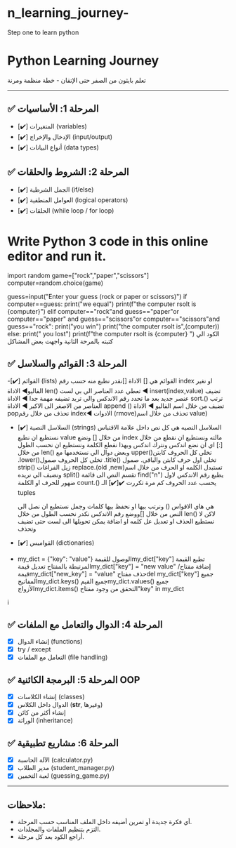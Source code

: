 # n_learning_journey-
Step one to learn python 
# Python Learning Journey

تعلم بايثون من الصفر حتى الإتقان - خطة منظمة ومرنة

---

## ✅ المرحلة 1: الأساسيات
- [✔️] المتغيرات (variables)
- [✔️] الإدخال والإخراج (input/output)
- [✔️] أنواع البيانات (data types)

## ✅ المرحلة 2: الشروط والحلقات
- [✔️] الجمل الشرطية (if/else)
- [✔️] العوامل المنطقية (logical operators)
- [✔️] الحلقات (while loop / for loop)

# Write Python 3 code in this online editor and run it.
import random
game=["rock","paper","scissors"]
computer=random.choice(game)

guess=input("Enter your guess (rock or paper or scissors)")
if computer==guess:
    print("we equal")
    print(f"the computer rsolt is {computer}")
elif computer=="rock"and guess=="paper"or computer=="paper" and guess=="scissors"or computer=="scissors"and guess=="rock":
    print("you win")
    print("the computer rsolt is",(computer))
else:
    print(" you lost")
    print(f"the computer rsolt is {computer} ")
الكود الي كتبته بالمرحة الثانية واجهت بعض المشاكل  
## ✅ المرحلة 3: القوائم والسلاسل
-[✔️] القوائم (lists)
 القوائم هي []
 الاداة []نقدر نطبع منه حسب رقم index او نغير الفاليو◀️ الاداة len() تعطي عدد العناصر الي بي لست ◀️ insert(index,value) تضيف عنصر جديد بعد ما تحدد رقم الاندكس والي تريد تضيفه مهمة جدا ◀️ 
 الاداة sort.() ترتب العناصر من الاصغر الى الاكبر ◀️ الاداة append () تضيف من خلال اسم الفاليو ◀️
 الاداة popتحذف من خلال رقم index◀️ الادوات (rmove)تحذف من خلال اسم value)
- [✔️] السلاسل النصية (strings)
السلاسل النصيه هي كل نص داخل علامة الاقتباس
نستطيع ان نطبع value من خلال [] ونضع index مالته ونستطيع ان نقطع من خلال [:] اي ان نضع اندكس ونترك اندكس وبهذا نقطع الكلمة ونستطيع ان نحسب الطول من خلال len()
وبعض دوال الي نستخدمها مع upper()تخلي كل الحروف كابتن .lower()تخلي كل الحروف صمول .title() تخلي اول حرف كابتن والباقي. صمول strip() زيل الفراغات replace.(old ,new)تستبدل الكلمه او الحرف من خلال اسم ونضيف الي نريده split() تقسم النص الى قائمة find("n") يطبع رقم الاندكس لاول ضهور للحرف او الكلمة count.() يحسب عدد الحروف كم مرة تكررت 
✔️[✔️] الـ tuples
    
    هي هاي الاقواس () ونرتب بيها او نحفظ بيها كلمات وجمل نستطيع ان نصل الى النص من خلال []ووضع رقم الاندكس نكدر نحسب الطول من خلال len() لاكن لا نستطيع الحذف او تعديل عل كلمه او اضافة يمكن تحويلها الى لست حتى تضيف وتحذف 
- [✔️] القواميس (dictionaries)
-  my_dict = {"key": "value"}
الوصول للقيمةmy_dict["key"]
تطبع القيمة المرتبطة بالمفتاح
تعديل قيمةmy_dict["key"] = "new value"
إضافة مفتاح/قيمةmy_dict["new_key"] = "value"
حذف مفتاحdel my_dict["key"]
جميع المفاتيحmy_dict.keys()
جميع القيمmy_dict.values()
جميع الأزواجmy_dict.items()
التحقق من وجود مفتاح"key" in my_dict

i
## ✅ المرحلة 4: الدوال والتعامل مع الملفات
- [x] إنشاء الدوال (functions)
- [x] try / except
- [x] التعامل مع الملفات (file handling)

## ✅ المرحلة 5: البرمجة الكائنية OOP
- [x] إنشاء الكلاسات (classes)
- [x] الدوال داخل الكلاس (__str__, وغيرها)
- [x] إنشاء أكثر من كائن
- [x] الوراثة (inheritance)

## ✅ المرحلة 6: مشاريع تطبيقية
- [x] الآلة الحاسبة (calculator.py)
- [x] مدير الطلاب (student_manager.py)
- [x] لعبة التخمين (guessing_game.py)

---

## ملاحظات:
- أي فكرة جديدة أو تمرين أضيفه داخل الملف المناسب حسب المرحلة.
- التزم بتنظيم الملفات والمجلدات.
- أراجع الكود بعد كل مرحلة.
